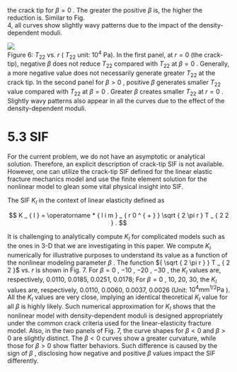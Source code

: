 the crack tip for $\beta = 0$ . The greater the positive $\beta$ is, the higher the reduction is. Similar to Fig.   
4, all curves show slightly wavy patterns due to the impact of the density-dependent moduli.  

![](tmpqvxsuvj1/65529f97e80ad3f67d3782ce9e51166910b42bebc1b6797eaceae57dcdb34f0a.jpg)  
Figure 6: $T _ { 2 2 }$ vs. $r$ ( $T _ { 2 2 }$ unit: $1 0 ^ { 4 }$ Pa). In the first panel, at $r = 0$ (the crack-tip), negative $\beta$ does not reduce $T _ { 2 2 }$ compared with $T _ { 2 2 }$ at $\beta = 0$ . Generally, a more negative value does not necessarily generate greater $T _ { 2 2 }$ at the crack tip. In the second panel for $\beta > 0$ , positive $\beta$ generates smaller $T _ { 2 2 }$ value compared with $T _ { 2 2 }$ at $\beta = 0$ . Greater $\beta$ creates smaller $T _ { 2 2 }$ at $r = 0$ . Slightly wavy patterns also appear in all the curves due to the effect of the density-dependent moduli.  

# 5.3 SIF  

For the current problem, we do not have an asymptotic or analytical solution. Therefore, an explicit description of crack-tip SIF is not available. However, one can utilize the crack-tip SIF defined for the linear elastic fracture mechanics model and use the finite element solution for the nonlinear model to glean some vital physical insight into SIF.  

The SIF $K _ { I }$ in the context of linear elasticity defined as  

$$
K _ { I } = \operatorname * { l i m } _ { r  0 ^ { + } } \sqrt { 2 \pi r } T _ { 2 2 } .
$$  

It is challenging to analytically compute $K _ { I }$ for complicated models such as the ones in 3-D that we are investigating in this paper. We compute $K _ { I }$ numerically for illustrative purposes to understand its value as a function of the nonlinear modeling parameter $\beta$ . The function ${ \sqrt { 2 \pi r } } T _ { 2 2 }$ vs. $r$ is shown in Fig. 7. For $\beta = 0$ , $- 1 0$ , $- 2 0$ , $- 3 0$ , the $K _ { I }$ values are, respectively, 0.0110, 0.0185, 0.0251, 0.0178; For $\beta = 0$ , 10, 20, 30, the $K _ { I }$ values are, respectively, 0.0110, 0.0060, 0.0037, 0.0026 (Unit: $1 0 ^ { 4 } \mathrm { { m m } ^ { 1 / 2 } \mathrm { { P a } } }$ ). All the $K _ { I }$ values are very close, implying an identical theoretical $K _ { I }$ value for all $\beta$ is highly likely. Such numerical approximation for $K _ { I }$ shows that the nonlinear model with density-dependent moduli is designed appropriately under the common crack criteria used for the linear-elasticity fracture model. Also, in the two panels of Fig. 7, the curve shapes for $\beta < 0$ and $\beta > 0$ are slightly distinct. The $\beta < 0$ curves show a greater curvature, while those for $\beta > 0$ show flatter behaviors. Such difference is caused by the sign of $\beta$ , disclosing how negative and positive $\beta$ values impact the SIF differently.  